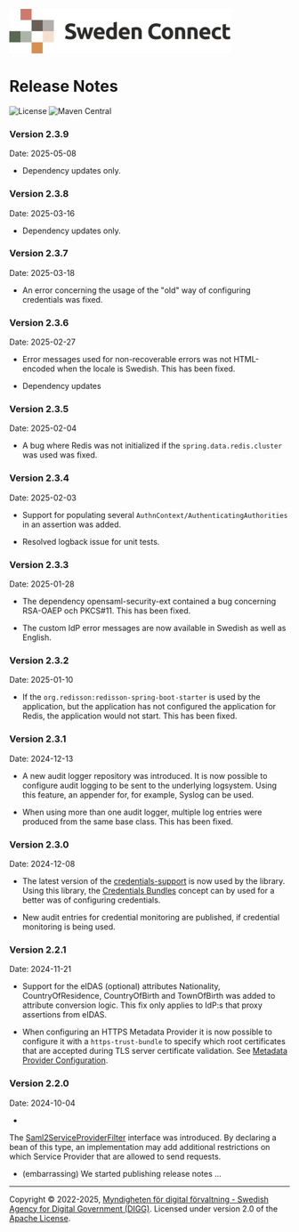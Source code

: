 ![Logo](images/sweden-connect.png)

# Release Notes

![License](https://img.shields.io/badge/License-Apache%202.0-blue.svg) ![Maven Central](https://img.shields.io/maven-central/v/se.swedenconnect.spring.saml.idp/spring-saml-idp.svg)

### Version 2.3.9

Date: 2025-05-08

- Dependency updates only.

### Version 2.3.8

Date: 2025-03-16

- Dependency updates only.

### Version 2.3.7

Date: 2025-03-18

- An error concerning the usage of the "old" way of configuring credentials was fixed.

### Version 2.3.6

Date: 2025-02-27

- Error messages used for non-recoverable errors was not HTML-encoded when the locale is Swedish. This has been fixed.

- Dependency updates

### Version 2.3.5

Date: 2025-02-04

- A bug where Redis was not initialized if the `spring.data.redis.cluster` was used was fixed.

### Version 2.3.4

Date: 2025-02-03

- Support for populating several `AuthnContext/AuthenticatingAuthorities` in an assertion was added.

- Resolved logback issue for unit tests.

### Version 2.3.3

Date: 2025-01-28

- The dependency opensaml-security-ext contained a bug concerning RSA-OAEP och PKCS#11. This has been fixed.

- The custom IdP error messages are now available in Swedish as well as English.

### Version 2.3.2

Date: 2025-01-10

- If the `org.redisson:redisson-spring-boot-starter` is used by the application, but the application has not configured the application for Redis, the application would not start. This has been fixed.

### Version 2.3.1

Date: 2024-12-13

- A new audit logger repository was introduced. It is now possible to configure audit logging to be sent to the underlying logsystem. Using this feature, an appender for, for example, Syslog can be used.

- When using more than one audit logger, multiple log entries were produced from the same base class. This has been fixed.

### Version 2.3.0

Date: 2024-12-08

- The latest version of the [credentials-support](https://docs.swedenconnect.se/credentials-support/) is now used by the library. Using this library, the [Credentials Bundles](https://docs.swedenconnect.se/credentials-support/#the-bundles-concept) concept can by used for a better was of configuring credentials.

- New audit entries for credential monitoring are published, if credential monitoring is being used.

### Version 2.2.1

Date: 2024-11-21

- Support for the eIDAS (optional) attributes Nationality, CountryOfResidence, CountryOfBirth and TownOfBirth was added to attribute conversion logic. This fix only applies to IdP:s that proxy assertions from eIDAS.

- When configuring an HTTPS Metadata Provider it is now possible to configure it with a `https-trust-bundle` to specify which root certificates that are accepted during TLS server certificate validation. See [Metadata Provider Configuration](https://docs.swedenconnect.se/saml-identity-provider/configuration.html#metadata-provider-configuration).

### Version 2.2.0

Date: 2024-10-04

-

The [Saml2ServiceProviderFilter](https://github.com/swedenconnect/saml-identity-provider/blob/main/saml-identity-provider/src/main/java/se/swedenconnect/spring/saml/idp/authnrequest/Saml2ServiceProviderFilter.java) interface was introduced. By declaring a bean of this type, an implementation may add additional restrictions on which Service Provider that are allowed to send requests.

- (embarrassing) We started publishing release notes ...

----

Copyright &copy;
2022-2025, [Myndigheten för digital förvaltning - Swedish Agency for Digital Government (DIGG)](http://www.digg.se).
Licensed under version 2.0 of the [Apache License](http://www.apache.org/licenses/LICENSE-2.0).
